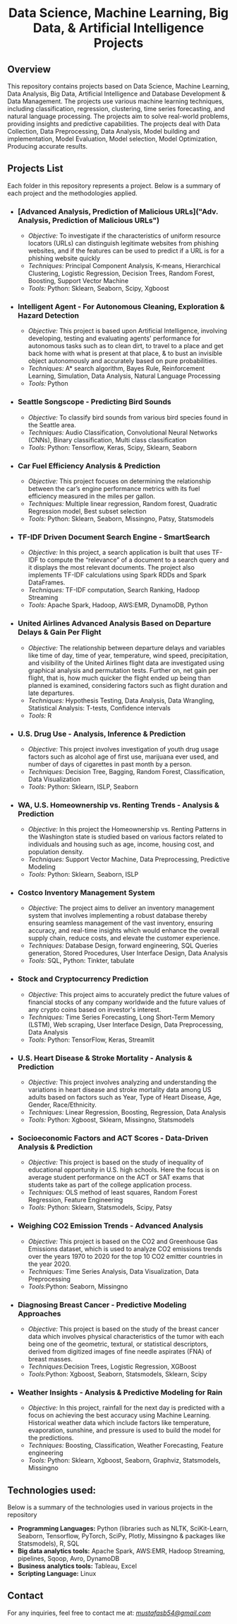 <h1 align="center">Data Science, Machine Learning, Big Data, & Artificial Intelligence Projects </h1>

## Overview

<p>This repository contains projects based on Data Science, Machine Learning, Data Analysis, Big Data, Artificial Intelligence and Database Development & Data Management. The projects use various machine learning techniques, including classification, regression, clustering, time series forecasting, and natural language processing. The projects aim to solve real-world problems, providing insights and predictive capabilities. The projects deal with Data Collection, Data Preprocessing, Data Analysis, Model building and implementation, Model Evaluation, Model selection, Model Optimization, Producing accurate results.</p>


## Projects List
<p>Each folder in this repository represents a project. Below is a summary of each project and the methodologies applied.</p>

<ul>
<p>
<li><h3> 

[Advanced Analysis, Prediction of Malicious URLs]("Adv. Analysis, Prediction of Malicious URLs") 

</h3></li>
<ul>
<li><i>Objective:</i> To investigate if the characteristics of uniform resource locators (URLs) can distinguish legitimate websites from phishing websites, and if the features can be used to predict if a URL is for a phishing website quickly </li>
<li><i>Techniques:</i> Principal Component Analysis, K-means, Hierarchical Clustering, Logistic Regression, Decision Trees, Random Forest, Boosting, Support Vector Machine</li>
<li><i>Tools:</i> Python: Sklearn, Seaborn, Scipy, Xgboost</li>
</ul>
</p>

<p>
<li><h3>Intelligent Agent - For Autonomous Cleaning, Exploration & Hazard Detection</h3></li>
<ul>
<li><i>Objective:</i> This project is based upon Artificial Intelligence, involving developing, testing and evaluating agents' performance for autonomous tasks such as to clean dirt,  to travel to a place and get back home with what is present at that place, & to bust an invisible object autonomously and accurately based on pure probabilities.</li>
<li><i>Techniques:</i> A* search algorithm, Bayes Rule, Reinforcement Learning, Simulation, Data Analysis, Natural Language Processing</li>
<li><i>Tools:</i> Python</li>
</ul>
</p>

<p>
<li><h3>Seattle Songscope - Predicting Bird Sounds</h3></li>
<ul>
<li><i>Objective:</i> To classify bird sounds from various bird species found in the Seattle area.</li>
<li><i>Techniques:</i> Audio Classification, Convolutional Neural Networks (CNNs), Binary classification, Multi class classification</li>
<li><i>Tools:</i> Python: Tensorflow, Keras, Scipy, Sklearn, Seaborn</li>
</ul>
</p>

<p>
<li><h3>Car Fuel Efficiency Analysis & Prediction</h3></li>
<ul>
<li><i>Objective:</i> This project focuses on determining the relationship between the car’s engine performance metrics with its fuel efficiency measured in the miles per gallon. </li>
<li><i>Techniques:</i> Multiple linear regression, Random forest, Quadratic Regression model, Best subset selection</li>
<li><i>Tools:</i> Python: Sklearn, Seaborn, Missingno, Patsy, Statsmodels</li>
</ul>
</p>

<p>
<li><h3>TF-IDF Driven Document Search Engine - SmartSearch</h3></li>
<ul>
<li><i>Objective:</i> In this project, a search application is built that uses TF-IDF to compute the “relevance” of a document to a search query and it displays the most relevant documents. The project also implements TF-IDF calculations using Spark RDDs and Spark DataFrames. </li>
<li><i>Techniques:</i> TF-IDF computation, Search Ranking, Hadoop Streaming</li>
<li><i>Tools:</i> Apache Spark, Hadoop, AWS:EMR, DynamoDB, Python</li>
</ul>
</p>

<p>
<li><h3>United Airlines Advanced Analysis Based on Departure Delays & Gain Per Flight</h3></li>
<ul>
<li><i>Objective:</i> The relationship between departure delays and variables like time of day, time of year, temperature, wind speed, precipitation, and visibility of the United Airlines flight data are investigated using graphical analysis and permutation tests. Further on, net gain per flight, that is, how much quicker the flight ended up being than planned is examined, considering factors such as flight duration and late departures. </li>
<li><i>Techniques:</i> Hypothesis Testing, Data Analysis, Data Wrangling,  Statistical Analysis: T-tests, Confidence intervals</li>
<li><i>Tools:</i> R</li>
</ul>
</p>

<p>
<li><h3>U.S. Drug Use - Analysis, Inference & Prediction</h3></li>
<ul>
<li><i>Objective:</i> This project involves investigation of youth drug usage factors such as alcohol age of first use, marijuana ever used, and number of days of cigarettes in past month by a person. </li>
<li><i>Techniques:</i> Decision Tree, Bagging, Random Forest, Classification, Data Visualization</li>
<li><i>Tools:</i> Python: Sklearn, ISLP, Seaborn</li>
</ul>
</p>

<p>
<li><h3>WA, U.S. Homeownership vs. Renting Trends - Analysis & Prediction</h3></li>
<ul>
<li><i>Objective:</i> In this project the Homeownership vs. Renting Patterns in the Washington state is studied based on various factors related to individuals and housing such as age, income, housing cost, and population density.</li>
<li><i>Techniques:</i> Support Vector Machine, Data Preprocessing, Predictive Modeling</li>
<li><i>Tools:</i> Python: Sklearn, Seaborn, ISLP</li>
</ul>
</p>

<p>
<li><h3>Costco Inventory Management System</h3></li>
<ul>
<li><i>Objective:</i> The project aims to deliver an inventory management system that involves implementing a robust database thereby ensuring seamless management of the vast inventory, ensuring accuracy, and real-time insights which would enhance the overall supply chain, reduce costs, and elevate the customer experience. </li>
<li><i>Techniques:</i> Database Design, forward engineering, SQL Queries generation, Stored Procedures, User Interface Design, Data Analysis</li>
<li><i>Tools:</i> SQL, Python: Tinkter, tabulate </li>
</ul>
</p>

<p>
<li><h3>Stock and Cryptocurrency Prediction</h3></li>
<ul>
<li><i>Objective:</i> This project aims to accurately predict the future values of financial stocks of any company worldwide and the future values of any crypto coins based on investor's interest.</li>
<li><i>Techniques:</i> Time Series Forecasting, Long Short-Term Memory (LSTM), Web scraping, User Interface Design, Data Preprocessing, Data Analysis</li>
<li><i>Tools:</i> Python: TensorFlow, Keras, Streamlit</li>
</ul>
</p>

<p>
<li><h3>U.S. Heart Disease & Stroke Mortality - Analysis & Prediction</h3></li>
<ul>
<li><i>Objective:</i> This project involves analyzing and understanding the variations in heart disease and stroke mortality data among US adults based on factors such as Year, Type of Heart Disease, Age, Gender, Race/Ethnicity. </li>
<li><i>Techniques:</i> Linear Regression, Boosting, Regression, Data Analysis</li>
<li><i>Tools:</i> Python: Xgboost, Sklearn, Missingno, Statsmodels</li>
</ul>
</p>

<p>
<li><h3>Socioeconomic Factors and ACT Scores - Data-Driven Analysis & Prediction</h3></li>
<ul>
<li><i>Objective:</i> This project is based on the study of inequality of educational opportunity in U.S. high schools. Here the focus is on average student performance on the ACT or SAT exams that students take as part of the college application process. </li>
<li><i>Techniques:</i> OLS method of least squares, Random Forest Regression, Feature Engineering</li>
<li><i>Tools:</i> Python: Sklearn, Statsmodels, Scipy, Patsy</li>
</ul>
</p>

<p>
<li><h3>Weighing CO2 Emission Trends - Advanced Analysis</h3></li>
<ul>
<li><i>Objective:</i> This project is based on the CO2 and Greenhouse Gas Emissions dataset, which is used to analyze CO2 emissions trends over the years 1970 to 2020 for the top 10 CO2 emitter countries in the year 2020. </li>
<li><i>Techniques:</i> Time Series Analysis, Data Visualization, Data Preprocessing</li>
<li><i>Tools:</i>Python: Seaborn, Missingno </li>
</ul>
</p>

<p>
<li><h3>Diagnosing Breast Cancer - Predictive Modeling Approaches</h3></li>
<ul>
<li><i>Objective:</i> This project is based on the study of the breast cancer data which involves physical characteristics of the tumor with each being one of the geometric, textural, or statistical descriptors, derived from digitized images of fine needle aspirates (FNA) of breast masses. </li>
<li><i>Techniques:</i>Decision Trees, Logistic Regression, XGBoost</li>
<li><i>Tools:</i>Python: Xgboost, Seaborn, Statsmodels, Sklearn, Scipy</li>
</ul>
</p>

<p>
<li><h3>Weather Insights - Analysis & Predictive Modeling for Rain</h3></li>
<ul>
<li><i>Objective:</i> In this project, rainfall for the next day is predicted with a focus on achieving the best accuracy using Machine Learning. Historical weather data which include factors like temperature, evaporation, sunshine, and pressure is used to build the model for the predictions.</li>
<li><i>Techniques:</i> Boosting, Classification, Weather Forecasting, Feature engineering</li>
<li><i>Tools:</i> Python: Sklearn, Xgboost, Seaborn, Graphviz, Statsmodels, Missingno </li>

</ul>
</p>
</ul>

## Technologies used:
<p> Below is a summary of the technologies used in various projects in the repository</p>
<ul>
<li><b>Programming Languages:</b> Python (libraries such as NLTK, SciKit-Learn, Seaborn, Tensorflow, PyTorch, SciPy, Plotly, Missingno & packages like Statsmodels), R, SQL</li>
<li><b>Big data analytics tools:</b> Apache Spark, AWS:EMR, Hadoop Streaming, pipelines, Sqoop, Avro, DynamoDB</li>
<li><b>Business analytics tools:</b> Tableau, Excel</li>
<li><b>Scripting Language:</b> Linux </li>
</ul>

## Contact
For any inquiries, feel free to contact me at: <i>mustafasb54@gmail.com</i>
